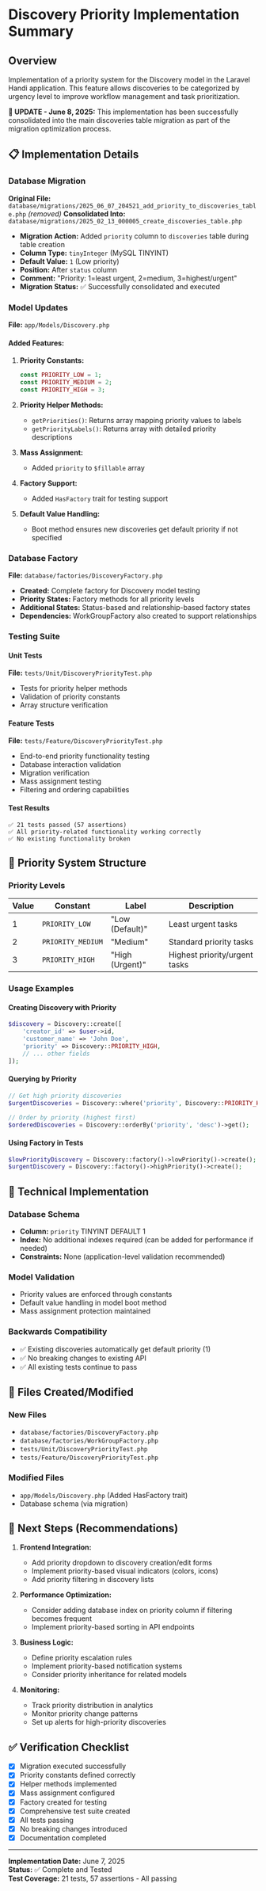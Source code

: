 # Discovery Priority Implementation Summary

## Overview

Implementation of a priority system for the Discovery model in the Laravel Handi application. This feature allows discoveries to be categorized by urgency level to improve workflow management and task prioritization.

**🎉 UPDATE - June 8, 2025:** This implementation has been successfully consolidated into the main discoveries table migration as part of the migration optimization process.

## 📋 Implementation Details

### Database Migration

**Original File:** `database/migrations/2025_06_07_204521_add_priority_to_discoveries_table.php` *(removed)*
**Consolidated Into:** `database/migrations/2025_02_13_000005_create_discoveries_table.php`

- **Migration Action:** Added `priority` column to `discoveries` table during table creation
- **Column Type:** `tinyInteger` (MySQL TINYINT)
- **Default Value:** `1` (Low priority)
- **Position:** After `status` column
- **Comment:** "Priority: 1=least urgent, 2=medium, 3=highest/urgent"
- **Migration Status:** ✅ Successfully consolidated and executed

### Model Updates

**File:** `app/Models/Discovery.php`

#### Added Features:

1. **Priority Constants:**

   ```php
   const PRIORITY_LOW = 1;
   const PRIORITY_MEDIUM = 2;
   const PRIORITY_HIGH = 3;
   ```

2. **Priority Helper Methods:**

   - `getPriorities()`: Returns array mapping priority values to labels
   - `getPriorityLabels()`: Returns array with detailed priority descriptions

3. **Mass Assignment:**

   - Added `priority` to `$fillable` array

4. **Factory Support:**

   - Added `HasFactory` trait for testing support

5. **Default Value Handling:**
   - Boot method ensures new discoveries get default priority if not specified

### Database Factory

**File:** `database/factories/DiscoveryFactory.php`

- **Created:** Complete factory for Discovery model testing
- **Priority States:** Factory methods for all priority levels
- **Additional States:** Status-based and relationship-based factory states
- **Dependencies:** WorkGroupFactory also created to support relationships

### Testing Suite

#### Unit Tests

**File:** `tests/Unit/DiscoveryPriorityTest.php`

- Tests for priority helper methods
- Validation of priority constants
- Array structure verification

#### Feature Tests

**File:** `tests/Feature/DiscoveryPriorityTest.php`

- End-to-end priority functionality testing
- Database interaction validation
- Migration verification
- Mass assignment testing
- Filtering and ordering capabilities

#### Test Results

```
✅ 21 tests passed (57 assertions)
✅ All priority-related functionality working correctly
✅ No existing functionality broken
```

## 🎯 Priority System Structure

### Priority Levels

| Value | Constant          | Label           | Description                   |
| ----- | ----------------- | --------------- | ----------------------------- |
| 1     | `PRIORITY_LOW`    | "Low (Default)" | Least urgent tasks            |
| 2     | `PRIORITY_MEDIUM` | "Medium"        | Standard priority tasks       |
| 3     | `PRIORITY_HIGH`   | "High (Urgent)" | Highest priority/urgent tasks |

### Usage Examples

#### Creating Discovery with Priority

```php
$discovery = Discovery::create([
    'creator_id' => $user->id,
    'customer_name' => 'John Doe',
    'priority' => Discovery::PRIORITY_HIGH,
    // ... other fields
]);
```

#### Querying by Priority

```php
// Get high priority discoveries
$urgentDiscoveries = Discovery::where('priority', Discovery::PRIORITY_HIGH)->get();

// Order by priority (highest first)
$orderedDiscoveries = Discovery::orderBy('priority', 'desc')->get();
```

#### Using Factory in Tests

```php
$lowPriorityDiscovery = Discovery::factory()->lowPriority()->create();
$urgentDiscovery = Discovery::factory()->highPriority()->create();
```

## 🔧 Technical Implementation

### Database Schema

- **Column:** `priority` TINYINT DEFAULT 1
- **Index:** No additional indexes required (can be added for performance if needed)
- **Constraints:** None (application-level validation recommended)

### Model Validation

- Priority values are enforced through constants
- Default value handling in model boot method
- Mass assignment protection maintained

### Backwards Compatibility

- ✅ Existing discoveries automatically get default priority (1)
- ✅ No breaking changes to existing API
- ✅ All existing tests continue to pass

## 📁 Files Created/Modified

### New Files

- `database/factories/DiscoveryFactory.php`
- `database/factories/WorkGroupFactory.php`
- `tests/Unit/DiscoveryPriorityTest.php`
- `tests/Feature/DiscoveryPriorityTest.php`

### Modified Files

- `app/Models/Discovery.php` (Added HasFactory trait)
- Database schema (via migration)

## 🚀 Next Steps (Recommendations)

1. **Frontend Integration:**

   - Add priority dropdown to discovery creation/edit forms
   - Implement priority-based visual indicators (colors, icons)
   - Add priority filtering in discovery lists

2. **Performance Optimization:**

   - Consider adding database index on priority column if filtering becomes frequent
   - Implement priority-based sorting in API endpoints

3. **Business Logic:**

   - Define priority escalation rules
   - Implement priority-based notification systems
   - Consider priority inheritance for related models

4. **Monitoring:**
   - Track priority distribution in analytics
   - Monitor priority change patterns
   - Set up alerts for high-priority discoveries

## ✅ Verification Checklist

- [x] Migration executed successfully
- [x] Priority constants defined correctly
- [x] Helper methods implemented
- [x] Mass assignment configured
- [x] Factory created for testing
- [x] Comprehensive test suite created
- [x] All tests passing
- [x] No breaking changes introduced
- [x] Documentation completed

---

**Implementation Date:** June 7, 2025  
**Status:** ✅ Complete and Tested  
**Test Coverage:** 21 tests, 57 assertions - All passing
